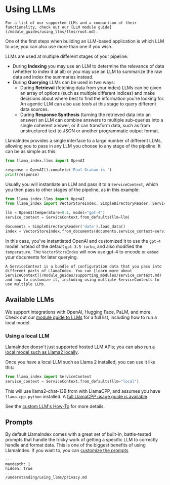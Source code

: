 # Using LLMs

```{tip}
For a list of our supported LLMs and a comparison of their functionality, check out our [LLM module guide](/module_guides/using_llms/llms/root.md).
```

One of the first steps when building an LLM-based application is which LLM to use; you can also use more than one if you wish.

LLMs are used at multiple different stages of your pipeline:
* During **Indexing** you may use an LLM to determine the relevance of data (whether to index it at all) or you may use an LLM to summarize the raw data and index the summaries instead.
* During **Querying** LLMs can be used in two ways:
  * During **Retrieval** (fetching data from your index) LLMs can be given an array of options (such as multiple different indices) and make decisions about where best to find the information you're looking for. An agentic LLM can also use *tools* at this stage to query different data sources.
  * During **Response Synthesis** (turning the retrieved data into an answer) an LLM can combine answers to multiple sub-queries into a single coherent answer, or it can transform data, such as from unstructured text to JSON or another programmatic output format.

LlamaIndex provides a single interface to a large number of different LLMs, allowing you to pass in any LLM you choose to any stage of the pipeline. It can be as simple as this:

```python
from llama_index.llms import OpenAI

response = OpenAI().complete('Paul Graham is ')
print(response)
```

Usually you will instantiate an LLM and pass it to a `ServiceContext`, which you then pass to other stages of the pipeline, as in this example:

```python
from llama_index.llms import OpenAI
from llama_index import VectorStoreIndex, SimpleDirectoryReader, ServiceContext

llm = OpenAI(temperature=0.1, model="gpt-4")
service_context = ServiceContext.from_defaults(llm=llm)

documents = SimpleDirectoryReader('data').load_data()
index = VectorStoreIndex.from_documents(documents,service_context=service_context)
```

In this case, you've instantiated OpenAI and customized it to use the `gpt-4` model instead of the default `gpt-3.5-turbo`, and also modified the `temperature`. The `VectorStoreIndex` will now use gpt-4 to encode or `embed` your documents for later querying.

```{tip}
A ServiceContext is a bundle of configuration data that you pass into different parts of LlamaIndex. You can [learn more about ServiceContext](/module_guides/supporting_modules/service_context.md) and how to customize it, including using multiple ServiceContexts to use multiple LLMs.
```

## Available LLMs

We support integrations with OpenAI, Hugging Face, PaLM, and more. Check out our [module guide to LLMs](/module_guides/using_llms/llms/root.md) for a full list, including how to run a local model.

### Using a local LLM

LlamaIndex doesn't just supported hosted LLM APIs; you can also [run a local model such as Llama2 locally](https://replicate.com/blog/run-llama-locally).

Once you have a local LLM such as Llama 2 installed, you can use it like this:

```python
from llama_index import ServiceContext
service_context = ServiceContext.from_defaults(llm="local")
```

This will use llama2-chat-13B from with LlamaCPP, and assumes you have `llama-cpp-python` installed. A [full LlamaCPP usage guide is available](/examples/llm/llama_2_llama_cpp.ipynb).

See the [custom LLM's How-To](/module_guides/using_llms/llms/usage_custom.md) for more details.


## Prompts

By default LlamaIndex comes with a great set of built-in, battle-tested prompts that handle the tricky work of getting a specific LLM to correctly handle and format data. This is one of the biggest benefits of using LlamaIndex. If you want to, you can [customize the prompts](/module_guides/llms/prompts.md)

```{toctree}
---
maxdepth: 1
hidden: true
---
/understanding/using_llms/privacy.md
```

